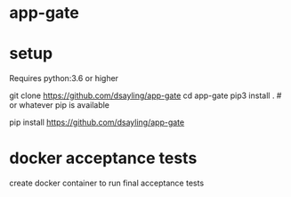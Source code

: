 # app-gate

# setup

Requires python:3.6 or higher

git clone https://github.com/dsayling/app-gate
cd app-gate
pip3 install . # or whatever pip is available

pip install https://github.com/dsayling/app-gate

# docker acceptance tests

create docker container to run final acceptance tests